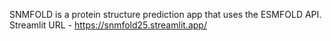 SNMFOLD is a protein structure prediction app that uses the ESMFOLD API.
Streamlit URL - https://snmfold25.streamlit.app/
